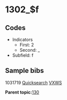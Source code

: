 # 1302\_$f

## Codes

-   Indicators
    -   First: 2
    -   Second: \_
-   Subfield: f

## Sample bibs

1031719 [Quicksearch](https://search.library.yale.edu/catalog/1031719) [VXWS](http://prodorbis.library.yale.edu:7014/vxws/GetHoldingsService?bibId=1031719)

**Parent topic:**[130](../../tags/130/130.md)

